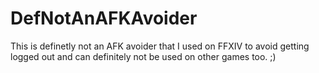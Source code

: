 # DefNotAnAFKAvoider
This is definetly not an AFK avoider that I used on FFXIV to avoid getting logged out and can definitely not be used on other games too. ;)
